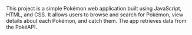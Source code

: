 This project is a simple Pokémon web application built using JavaScript, HTML, and CSS. It allows users to browse and search for Pokémon, view details about each Pokémon, and catch them. The app retrieves data from the PokéAPI.